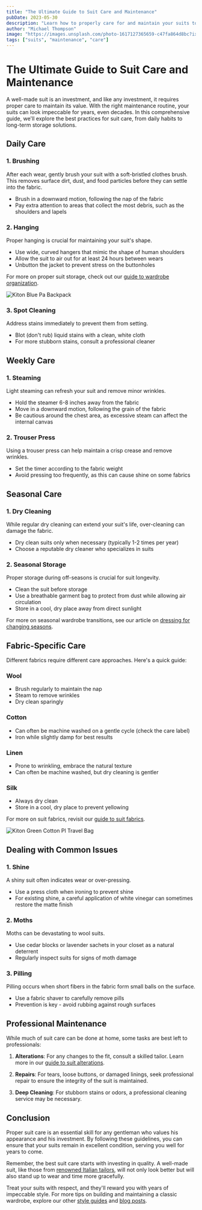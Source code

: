 ```yaml
---
title: "The Ultimate Guide to Suit Care and Maintenance"
pubDate: 2023-05-30
description: "Learn how to properly care for and maintain your suits to ensure they look impeccable for years to come."
author: "Michael Thompson"
image: "https://images.unsplash.com/photo-1617127365659-c47fa864d8bc?ixlib=rb-4.0.3&ixid=M3wxMjA3fDB8MHxwaG90by1wYWdlfHx8fGVufDB8fHx8fA%3D%3D&auto=format&fit=crop&w=1000&q=80"
tags: ["suits", "maintenance", "care"]
---
```


# The Ultimate Guide to Suit Care and Maintenance

A well-made suit is an investment, and like any investment, it requires proper care to maintain its value. With the right maintenance routine, your suits can look impeccable for years, even decades. In this comprehensive guide, we'll explore the best practices for suit care, from daily habits to long-term storage solutions.

## Daily Care

### 1. Brushing

After each wear, gently brush your suit with a soft-bristled clothes brush. This removes surface dirt, dust, and food particles before they can settle into the fabric.

- Brush in a downward motion, following the nap of the fabric
- Pay extra attention to areas that collect the most debris, such as the shoulders and lapels

### 2. Hanging

Proper hanging is crucial for maintaining your suit's shape.

- Use wide, curved hangers that mimic the shape of human shoulders
- Allow the suit to air out for at least 24 hours between wears
- Unbutton the jacket to prevent stress on the buttonholes

For more on proper suit storage, check out our [guide to wardrobe organization](/blog/wardrobe-organization).

![Kiton Blue Pa Backpack](https://2men.it/cdn/shop/files/73d561a790fe956ef875d294f1906f4e.jpg?v=1726480011&width=533)

### 3. Spot Cleaning

Address stains immediately to prevent them from setting.

- Blot (don't rub) liquid stains with a clean, white cloth
- For more stubborn stains, consult a professional cleaner

## Weekly Care

### 1. Steaming

Light steaming can refresh your suit and remove minor wrinkles.

- Hold the steamer 6-8 inches away from the fabric
- Move in a downward motion, following the grain of the fabric
- Be cautious around the chest area, as excessive steam can affect the internal canvas

### 2. Trouser Press

Using a trouser press can help maintain a crisp crease and remove wrinkles.

- Set the timer according to the fabric weight
- Avoid pressing too frequently, as this can cause shine on some fabrics

## Seasonal Care

### 1. Dry Cleaning

While regular dry cleaning can extend your suit's life, over-cleaning can damage the fabric.

- Dry clean suits only when necessary (typically 1-2 times per year)
- Choose a reputable dry cleaner who specializes in suits

### 2. Seasonal Storage

Proper storage during off-seasons is crucial for suit longevity.

- Clean the suit before storage
- Use a breathable garment bag to protect from dust while allowing air circulation
- Store in a cool, dry place away from direct sunlight

For more on seasonal wardrobe transitions, see our article on [dressing for changing seasons](/blog/dressing-for-changing-seasons).

## Fabric-Specific Care

Different fabrics require different care approaches. Here's a quick guide:

### Wool

- Brush regularly to maintain the nap
- Steam to remove wrinkles
- Dry clean sparingly

### Cotton

- Can often be machine washed on a gentle cycle (check the care label)
- Iron while slightly damp for best results

### Linen

- Prone to wrinkling, embrace the natural texture
- Can often be machine washed, but dry cleaning is gentler

### Silk

- Always dry clean
- Store in a cool, dry place to prevent yellowing

For more on suit fabrics, revisit our [guide to suit fabrics](/blog/suit-fabrics).

![Kiton Green Cotton Pl Travel Bag](https://2men.it/cdn/shop/files/fb96f2d7e3fddb3912bd217095e6f731.jpg?v=1726479403&width=533)

## Dealing with Common Issues

### 1. Shine

A shiny suit often indicates wear or over-pressing.

- Use a press cloth when ironing to prevent shine
- For existing shine, a careful application of white vinegar can sometimes restore the matte finish

### 2. Moths

Moths can be devastating to wool suits.

- Use cedar blocks or lavender sachets in your closet as a natural deterrent
- Regularly inspect suits for signs of moth damage

### 3. Pilling

Pilling occurs when short fibers in the fabric form small balls on the surface.

- Use a fabric shaver to carefully remove pills
- Prevention is key - avoid rubbing against rough surfaces

## Professional Maintenance

While much of suit care can be done at home, some tasks are best left to professionals:

1. **Alterations**: For any changes to the fit, consult a skilled tailor. Learn more in our [guide to suit alterations](/blog/guide-to-suit-alterations).

2. **Repairs**: For tears, loose buttons, or damaged linings, seek professional repair to ensure the integrity of the suit is maintained.

3. **Deep Cleaning**: For stubborn stains or odors, a professional cleaning service may be necessary.

## Conclusion

Proper suit care is an essential skill for any gentleman who values his appearance and his investment. By following these guidelines, you can ensure that your suits remain in excellent condition, serving you well for years to come.

Remember, the best suit care starts with investing in quality. A well-made suit, like those from [renowned Italian tailors](https://2men.it/collections/suits), will not only look better but will also stand up to wear and time more gracefully.

Treat your suits with respect, and they'll reward you with years of impeccable style. For more tips on building and maintaining a classic wardrobe, explore our other [style guides](/guides) and [blog posts](/blog).